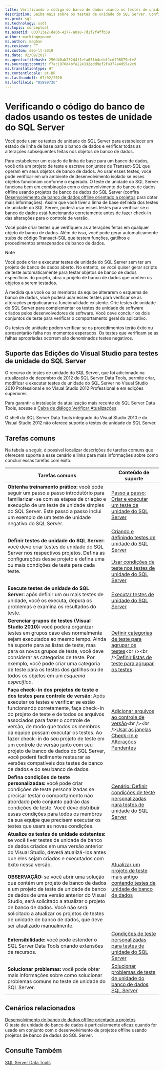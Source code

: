 ```yaml
---
title: Verificando o código do banco de dados usando os testes de unidade do SQL Server
description: Saiba mais sobre os testes de unidade do SQL Server. Confira quais edições do Visual Studio dão suporte para os testes e veja recursos sobre como usar os testes para verificar o código do banco de dados.
ms.prod: sql
ms.technology: ssdt
ms.topic: conceptual
ms.assetid: 003713e2-de6b-4277-a0a8-7d1f2f4ffb39
author: markingmyname
ms.author: maghan
ms.reviewer: “”
ms.custom: seo-lt-2019
ms.date: 02/09/2017
ms.openlocfilehash: 256d40ab25244f1efa03fb4cebf1cd798879efe2
ms.sourcegitcommit: f7ac1976d4bfa224332edd9ef2f4377a4d55a2c9
ms.translationtype: HT
ms.contentlocale: pt-BR
ms.lasthandoff: 07/02/2020
ms.locfileid: "85899730"
---
```

# <a name="verifying-database-code-by-using-sql-server-unit-tests"></a>Verificando o código do banco de dados usando os testes de unidade do SQL Server

Você pode usar os testes de unidade do SQL Server para estabelecer um estado de linha de base para o banco de dados e verificar todas as alterações subsequentes feitas nos objetos de banco de dados.  
  
Para estabelecer um estado de linha de base para um banco de dados, você cria um projeto de teste e escreve conjuntos de Transact\-SQL que operam em seus objetos de banco de dados. Ao usar esses testes, você pode verificar em um ambiente de desenvolvimento isolado se esses objetos funcionam conforme o esperado. O teste de unidade do SQL Server funciona bem em combinação com o desenvolvimento do banco de dados offline usando projetos de banco de dados do SQL Server (confira [Desenvolvimento de banco de dados offline orientado a projetos](../ssdt/project-oriented-offline-database-development.md) para obter mais informações). Assim que você tiver a linha de base definida dos testes de unidade do SQL Server, poderá usar esses testes para verificar se o banco de dados está funcionando corretamente antes de fazer check-in das alterações para o controle de versão.  
  
Você pode criar testes que verifiquem as alterações feitas em qualquer objeto de banco de dados. Além de isso, você pode gerar automaticamente stubs de código Transact\-SQL que testem funções, gatilhos e procedimentos armazenados de banco de dados.  
  
> [!NOTE]  
> Você pode criar e executar testes de unidade do SQL Server sem ter um projeto de banco de dados aberto. No entanto, se você quiser gerar scripts de teste automaticamente para testar objetos de banco de dados específicos do projeto, abra o projeto de banco de dados que contém os objetos a serem testados.  
  
À medida que você ou os membros da equipe alterarem o esquema de banco de dados, você poderá usar esses testes para verificar se as alterações prejudicaram a funcionalidade existente. Crie testes de unidade do SQL Server para complementar os testes de unidade de software criados pelos desenvolvedores de software. Você deve concluir os dois conjuntos de teste para verificar o comportamento geral do aplicativo.  
  
Os testes de unidade podem verificar se os procedimentos terão êxito ou apresentarão falha nos momentos esperados. Os testes que verificam se as falhas apropriadas ocorrem são denominados testes negativos.  
  
## <a name="visual-studio-editions-support-for-sql-server-unit-tests"></a>Suporte das Edições do Visual Studio para testes de unidade do SQL Server  
O recurso de testes de unidade do SQL Server, que foi adicionado na atualização de dezembro de 2012 do SQL Server Data Tools, permite criar, modificar e executar testes de unidade do SQL Server no Visual Studio 2010 Professional e no Visual Studio 2012 Professional e em edições superiores.  
  
Para garantir a instalação da atualização mais recente do SQL Server Data Tools, acesse a [Caixa de diálogo Verificar Atualizações](../ssdt/check-for-updates-dialog-box.md).  
  
O shell do SQL Server Data Tools integrado do Visual Studio 2010 e do Visual Studio 2012 não oferece suporte a testes de unidade do SQL Server.  
  
## <a name="common-tasks"></a>Tarefas comuns  
Na tabela a seguir, é possível localizar descrições de tarefas comuns que oferecem suporte a esse cenário e links para mais informações sobre como concluir essas tarefas com êxito.  
  
|Tarefas comuns|Conteúdo de suporte|  
|----------------|----------------------|  
|**Obtenha treinamento prático:** você pode seguir um passo a passo introdutório para familiarizar-se com as etapas de criação e execução de um teste de unidade simples do SQL Server. Este passo a passo inclui um exemplo de um teste de unidade negativo do SQL Server.|[Passo a passo: Criar e executar um teste de unidade do SQL Server](../ssdt/walkthrough-creating-and-running-a-sql-server-unit-test.md)|  
|**Definir testes de unidade do SQL Server:** você deve criar testes de unidade do SQL Server nos respectivos projetos. Defina as configurações desse projeto e defina uma ou mais condições de teste para cada teste.|[Criando e definindo testes de unidade do SQL Server](../ssdt/creating-and-defining-sql-server-unit-tests.md)<br /><br />[Usar condições de teste nos testes de unidade do SQL Server](../ssdt/using-test-conditions-in-sql-server-unit-tests.md)|  
|**Execute testes de unidade do SQL Server:** após definir um ou mais testes de unidade, você os executa, depura os problemas e examina os resultados do teste.|[Executar testes de unidade do SQL Server](../ssdt/running-sql-server-unit-tests.md)|  
|**Gerenciar grupos de testes (Visual Studio 2010):** você poderá organizar testes em grupos caso eles normalmente sejam executados ao mesmo tempo. Ainda há suporte para as listas de teste, mas para os novos grupos de teste, você deve considerar as categorias de teste. Por exemplo, você pode criar uma categoria de teste para os testes dos gatilhos ou de todos os objetos em um *esquema específico*.|[Definir categorias de teste para agrupar os testes](https://msdn.microsoft.com/library/dd286595(VS.100).aspx)<br /><br />[Definir listas de teste para agrupar os testes](https://msdn.microsoft.com/library/dd286584(VS.100).aspx)|  
|**Faça check-in dos projetos de teste e dos testes para controle de versão:** Após executar os testes e verificar se estão funcionando corretamente, faça check-in do projeto de teste e de todos os arquivos associados para fazer o controle de versão, de modo que todos os membros da equipe possam executar os testes. Ao fazer check-in do seu projeto de teste em um controle de versão junto com seu projeto de banco de dados do SQL Server, você poderá facilmente restaurar as versões compatíveis dos testes de banco de dados e do seu banco de dados.|[Adicionar arquivos ao controle de versão](https://msdn.microsoft.com/library/ms181374(VS.100).aspx)<br /><br />[Usar as janelas Check-In e Alterações Pendentes](https://msdn.microsoft.com/library/ms245462(VS.100).aspx)|  
|**Defina condições de teste personalizadas:** você pode criar condições de teste personalizadas se precisar testar o comportamento não abordado pelo conjunto padrão das condições de teste. Você deve distribuir essas condições para todos os membros da sua equipe que precisem executar os testes que usam as novas condições.|[Cenário: Definir condições de teste personalizadas para testes de unidade do SQL Server](https://msdn.microsoft.com/library/dd193282(VS.100).aspx)|  
|**Atualize os testes de unidade existentes:** se você tiver testes de unidade de banco de dados criados em uma versão anterior do Visual Studio, deverá atualizá-los antes que eles sejam criados e executados com êxito nessa versão.<br /><br />**OBSERVAÇÃO:** se você abrir uma solução que contém um projeto de banco de dados e um projeto de teste de unidade de banco de dados de uma versão anterior do Visual Studio, será solicitado a atualizar o projeto de banco de dados. Você não será solicitado a atualizar os projetos de testes de unidade de banco de dados, que deve ser atualizado manualmente.|[Atualizar um projeto de teste mais antigo contendo testes de unidade de banco de dados](../ssdt/upgrade-an-older-test-project-containing-database-unit-tests.md)|  
|**Extensibilidade:** você pode estender o SQL Server Data Tools criando extensões de recursos.|[Condições de teste personalizadas para testes de unidade do SQL Server](../ssdt/custom-test-conditions-for-sql-server-unit-tests.md)|  
|**Solucionar problemas:** você pode obter mais informações sobre como solucionar problemas comuns no teste de unidade do SQL Server.|[Solucionar problemas de teste de unidade do banco de dados SQL Server](../ssdt/troubleshooting-sql-server-database-unit-testing-issues.md)|  
  
## <a name="related-scenarios"></a>Cenários relacionados  
[Desenvolvimento de banco de dados offline orientado a projetos](../ssdt/project-oriented-offline-database-development.md)  
O teste de unidade do banco de dados é particularmente eficaz quando for usado em conjunto com o desenvolvimento de projetos offline usando projetos de banco de dados do SQL Server.  
  
## <a name="see-also"></a>Consulte Também  
[SQL Server Data Tools](../ssdt/sql-server-data-tools.md)  
  
